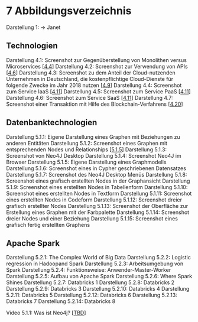 # 7 Abbildungsverzeichnis

Darstellung 1: -> Janet

## Technologien

Darstellung 4.1: Screenshot zur Gegenüberstellung von Monolithen versus Microservices [[4.4](https://www.redhat.com/de/topics/microservices/what-are-microservices)]
Darstellung 4.2: Screenshot zur Verwendung von APIs [[4.6](https://www.redhat.com/de/topics/api/what-are-application-programming-interfaces)]
Darstellung 4.3: Screenshot zu dem Anteil der Cloud-nutzenden Unternehmen in Deutschland, die kostenpflichtige Cloud-Dienste für folgende Zwecke im Jahr 2018 nutzen [[4.9](https://de.statista.com/statistik/daten/studie/381830/umfrage/einsatzzwecke-von-cloud-computing-in-unternehmen-in-deutschland/)]
Darstellung 4.4: Screenshot zum Service IaaS [[4.11](https://aws.amazon.com/de/what-is-cloud-computing/?nc1=f_cc)]
Darstellung 4.5: Screenshot zum Service PaaS [[4.11](https://aws.amazon.com/de/what-is-cloud-computing/?nc1=f_cc)]
Darstellung 4.6: Screenshot zum Service SaaS [[4.11](https://aws.amazon.com/de/what-is-cloud-computing/?nc1=f_cc)]
Darstellung 4.7: Screenshot einer Transaktion mit Hilfe des Blockchain-Verfahrens [[4.20](https://www.bwi.de/news-blog/blog/blockchain-interview/)]

## Datenbanktechnologien

Darstellung 5.1.1: Eigene Darstellung eines Graphen mit Beziehungen zu anderen Entitäten
Darstellung 5.1.2: Screenshot eines Graphen mit entsprechenden Nodes und Relationships [[5.1.5](https://neo4j.com/developer/get-started/)]
Darstellung 5.1.3: Screenshot von Neo4J Desktop
Darstellung 5.1.4: Screenshot Neo4J im Browser
Darstellung 5.1.5: Eigene Darstellung eines Graphmodells
Darstellung 5.1.6: Screenshot eines in Cypher geschriebenen Datensatzes
Darstellung 5.1.7: Screenshot des Neo4J Desktop Menüs
Darstellung 5.1.8: Screenshot eines grafisch erstellten Nodes in der Graphansicht
Darstellung 5.1.9: Screenshot eines erstellten Nodes in Tabellenform
Darstellung 5.1.10: Screenshot eines erstellten Nodes in Textform
Darstellung 5.1.11: Screenshot eines erstellten Nodes in Codeform
Darstellung 5.1.12: Screenshot dreier grafisch erstellter Nodes
Darstellung 5.1.13: Screenshot der Oberfläche zur Erstellung eines Graphen mit der Farbpalette
Darstellung 5.1.14: Screenshot dreier Nodes und einer Beziehung
Darstellung 5.1.15: Screenshot eines grafisch fertig erstellten Graphens

## Apache Spark

Darstellung 5.2.1: The Complex World of Big Data
Darstellung 5.2.2: Logistic regression in Hadoopand Spark
Darstellung 5.2.3: Arbeitsumgebung von Spark
Darstellung 5.2.4: Funktionsweise: Anwender-Master-Worker
Darstellung 5.2.5: Aufbau von Apache Spark
Darstellung 5.2.6: Where Spark Shines
Darstellung 5.2.7: Databricks 1
Darstellung 5.2.8: Databricks 2
Darstellung 5.2.9: Databricks 3
Darstellung 5.2.10: Databricks 4
Darstellung 5.2.11: Databricks 5
Darstellung 5.2.12: Databricks 6
Darstellung 5.2.13: Databricks 7
Darstellung 5.2.14: Databricks 8

Video 5.1.1: Was ist Neo4j? [[TBD](https://www.youtube.com/watch?v=GM9bB4ytGao)]
